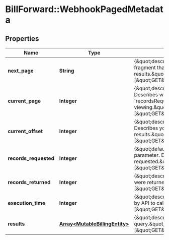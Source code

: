 # BillForward::WebhookPagedMetadata

## Properties
Name | Type | Description | Notes
------------ | ------------- | ------------- | -------------
**next_page** | **String** | {\&quot;description\&quot;:\&quot;Paging parameter. URL fragment that can be used to fetch next page of results.\&quot;,\&quot;verbs\&quot;:[\&quot;GET\&quot;,\&quot;PUT\&quot;,\&quot;POST\&quot;]} | 
**current_page** | **Integer** | {\&quot;description\&quot;:\&quot;Paging parameter. 0-indexed. Describes which page (given a page size of &#x60;recordsRequested&#x60;) of the result set you are viewing.\&quot;,\&quot;verbs\&quot;:[\&quot;GET\&quot;,\&quot;PUT\&quot;,\&quot;POST\&quot;]} | 
**current_offset** | **Integer** | {\&quot;description\&quot;:\&quot;Paging parameter. 0-indexed. Describes your current location within a pageable list of query results.\&quot;,\&quot;verbs\&quot;:[\&quot;GET\&quot;,\&quot;PUT\&quot;,\&quot;POST\&quot;]} | 
**records_requested** | **Integer** | {\&quot;default\&quot;:10,\&quot;description\&quot;:\&quot;Paging parameter. Describes how many records you requested.\&quot;,\&quot;verbs\&quot;:[\&quot;GET\&quot;,\&quot;PUT\&quot;,\&quot;POST\&quot;]} | 
**records_returned** | **Integer** | {\&quot;description\&quot;:\&quot;Describes how many records were returned by your query.\&quot;,\&quot;verbs\&quot;:[\&quot;GET\&quot;,\&quot;PUT\&quot;,\&quot;POST\&quot;]} | 
**execution_time** | **Integer** | {\&quot;description\&quot;:\&quot;Number of milliseconds taken by API to calculate response.\&quot;,\&quot;verbs\&quot;:[\&quot;GET\&quot;,\&quot;PUT\&quot;,\&quot;POST\&quot;]} | 
**results** | [**Array&lt;MutableBillingEntity&gt;**](MutableBillingEntity.md) | {\&quot;description\&quot;:\&quot;The results returned by your query.\&quot;,\&quot;verbs\&quot;:[\&quot;GET\&quot;,\&quot;PUT\&quot;,\&quot;POST\&quot;]} | 


